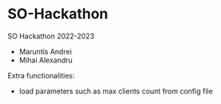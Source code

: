 # SO-Hackathon
SO Hackathon 2022-2023

- Maruntis Andrei
- Mihai Alexandru

Extra functionalities:

- load parameters such as max clients count from config file
